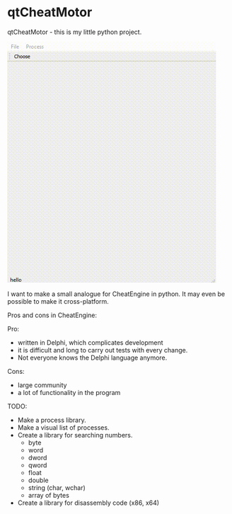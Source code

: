 # qtCheatMotor

qtCheatMotor - this is my little python project.


![alt text](doc/img/qtCheatMotor.gif)

I want to make a small analogue for CheatEngine in python.
It may even be possible to make it cross-platform.

Pros and cons in CheatEngine:

Pro:
- written in Delphi, which complicates development
- it is difficult and long to carry out tests with every change.
- Not everyone knows the Delphi language anymore.

Cons:
+ large community
+ a lot of functionality in the program

TODO:
- Make a process library.
- Make a visual list of processes.
- Create a library for searching numbers.
  - byte
  - word
  - dword
  - qword
  - float
  - double
  - string (char, wchar)
  - array of bytes
- Create a library for disassembly code (x86, x64)



